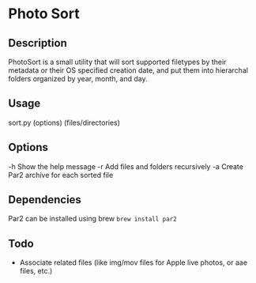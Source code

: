 # Photo Sort #

## Description ##
PhotoSort is a small utility that will sort supported filetypes by their metadata or their OS specified creation date, and put them into hierarchal folders organized by year, month, and day.

## Usage ##
sort.py (options) (files/directories)

## Options ##
-h   Show the help message
-r   Add files and folders recursively
-a   Create Par2 archive for each sorted file

## Dependencies ##
Par2 can be installed using brew
`brew install par2`

## Todo ##
* Associate related files (like img/mov files for Apple live photos, or aae files, etc.)


